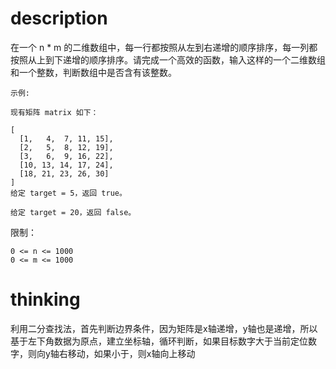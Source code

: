 # description
在一个 n * m 的二维数组中，每一行都按照从左到右递增的顺序排序，每一列都按照从上到下递增的顺序排序。请完成一个高效的函数，输入这样的一个二维数组和一个整数，判断数组中是否含有该整数。

```
示例:

现有矩阵 matrix 如下：

[
  [1,   4,  7, 11, 15],
  [2,   5,  8, 12, 19],
  [3,   6,  9, 16, 22],
  [10, 13, 14, 17, 24],
  [18, 21, 23, 26, 30]
]
给定 target = 5，返回 true。

给定 target = 20，返回 false。
```
限制：
```
0 <= n <= 1000
0 <= m <= 1000
```
# thinking
利用二分查找法，首先判断边界条件，因为矩阵是x轴递增，y轴也是递增，所以基于左下角数据为原点，建立坐标轴，循环判断，如果目标数字大于当前定位数字，则向y轴右移动，如果小于，则x轴向上移动
